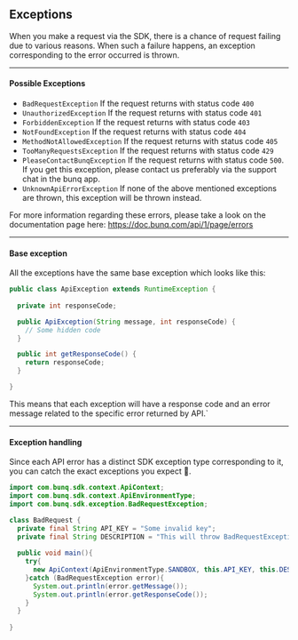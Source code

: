 ## Exceptions
When you make a request via the SDK, there is a chance of request failing
due to various reasons. When such a failure happens, an exception
corresponding to the error occurred is thrown.


----
#### Possible Exceptions
* `BadRequestException` If the request returns with status code `400`
* `UnauthorizedException` If the request returns with status code `401`
* `ForbiddenException` If the request returns with status code `403`
* `NotFoundException` If the request returns with status code `404`
* `MethodNotAllowedException` If the request returns with status code `405`
* `TooManyRequestsException` If the request returns with status code `429`
* `PleaseContactBunqException` If the request returns with status code `500`.
If you get this exception, please contact us preferably via the support chat in the bunq app.
* `UnknownApiErrorException` If none of the above mentioned exceptions are thrown,
this exception will be thrown instead.

For more information regarding these errors, please take a look on the documentation
page here: https://doc.bunq.com/api/1/page/errors

---
#### Base exception
All the exceptions have the same base exception which looks like this:
```java
public class ApiException extends RuntimeException {
  
  private int responseCode;

  public ApiException(String message, int responseCode) {
    // Some hidden code    
  }

  public int getResponseCode() {
    return responseCode;
  }

}
```
This means that each exception will have a response code and an error message
related to the specific error returned by API.`

---
#### Exception handling
Since each API error has a distinct SDK exception type corresponding to it,
you can catch the exact exceptions you expect 👏.

```java
import com.bunq.sdk.context.ApiContext;
import com.bunq.sdk.context.ApiEnvironmentType;
import com.bunq.sdk.exception.BadRequestException;

class BadRequest {
  private final String API_KEY = "Some invalid key";
  private final String DESCRIPTION = "This will throw BadRequestException.";
  
  public void main(){
    try{
      new ApiContext(ApiEnvironmentType.SANDBOX, this.API_KEY, this.DESCRIPTION);
    }catch (BadRequestException error){
      System.out.println(error.getMessage());
      System.out.println(error.getResponseCode());
    }
  }
  
}
```
